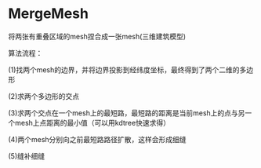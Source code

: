 # MergeMesh
将两张有重叠区域的mesh捏合成一张mesh(三维建筑模型)

算法流程：

(1)找两个mesh的边界，并将边界投影到经纬度坐标，最终得到了两个二维的多边形

(2)求两个多边形的交点

(3)求两个交点在一个mesh上的最短路，最短路的距离是当前mesh上的点与另一个mesh上点距离的最小值（可以用kdtree快速求得）

(4)两个mesh分别向之前最短路路径扩散，这样会形成细缝

(5)缝补细缝
